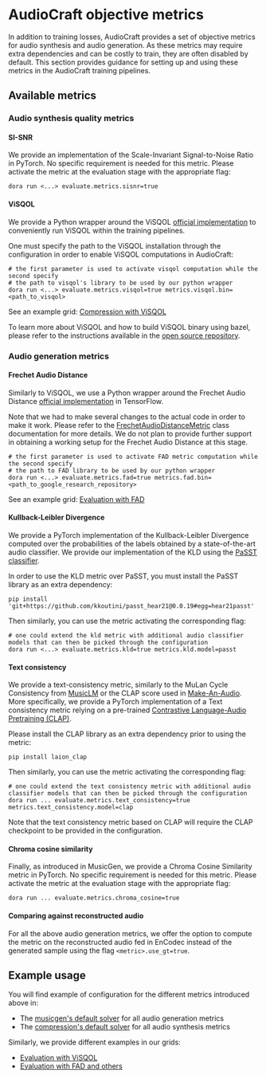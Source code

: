 # AudioCraft objective metrics

In addition to training losses, AudioCraft provides a set of objective metrics
for audio synthesis and audio generation. As these metrics may require
extra dependencies and can be costly to train, they are often disabled by default.
This section provides guidance for setting up and using these metrics in
the AudioCraft training pipelines.

## Available metrics

### Audio synthesis quality metrics

#### SI-SNR

We provide an implementation of the Scale-Invariant Signal-to-Noise Ratio in PyTorch.
No specific requirement is needed for this metric. Please activate the metric at the
evaluation stage with the appropriate flag:

```shell
dora run <...> evaluate.metrics.sisnr=true
```

#### ViSQOL

We provide a Python wrapper around the ViSQOL [official implementation](https://github.com/google/visqol)
to conveniently run ViSQOL within the training pipelines.

One must specify the path to the ViSQOL installation through the configuration in order
to enable ViSQOL computations in AudioCraft:

```shell
# the first parameter is used to activate visqol computation while the second specify
# the path to visqol's library to be used by our python wrapper
dora run <...> evaluate.metrics.visqol=true metrics.visqol.bin=<path_to_visqol>
```

See an example grid: [Compression with ViSQOL](../audiocraft/grids/compression/encodec_musicgen_32khz.py)

To learn more about ViSQOL and how to build ViSQOL binary using bazel, please refer to the
instructions available in the [open source repository](https://github.com/google/visqol).

### Audio generation metrics

#### Frechet Audio Distance

Similarly to ViSQOL, we use a Python wrapper around the Frechet Audio Distance
[official implementation](https://github.com/google-research/google-research/tree/master/frechet_audio_distance)
in TensorFlow.

Note that we had to make several changes to the actual code in order to make it work.
Please refer to the [FrechetAudioDistanceMetric](../audiocraft/metrics/fad.py) class documentation
for more details. We do not plan to provide further support in obtaining a working setup for the
Frechet Audio Distance at this stage.

```shell
# the first parameter is used to activate FAD metric computation while the second specify
# the path to FAD library to be used by our python wrapper
dora run <...> evaluate.metrics.fad=true metrics.fad.bin=<path_to_google_research_repository>
```

See an example grid: [Evaluation with FAD](../audiocraft/grids/musicgen/musicgen_pretrained_32khz_eval.py)

#### Kullback-Leibler Divergence

We provide a PyTorch implementation of the Kullback-Leibler Divergence computed over the probabilities
of the labels obtained by a state-of-the-art audio classifier. We provide our implementation of the KLD
using the [PaSST classifier](https://github.com/kkoutini/PaSST).

In order to use the KLD metric over PaSST, you must install the PaSST library as an extra dependency:
```shell
pip install 'git+https://github.com/kkoutini/passt_hear21@0.0.19#egg=hear21passt'
```

Then similarly, you can use the metric activating the corresponding flag:

```shell
# one could extend the kld metric with additional audio classifier models that can then be picked through the configuration
dora run <...> evaluate.metrics.kld=true metrics.kld.model=passt
```

#### Text consistency

We provide a text-consistency metric, similarly to the MuLan Cycle Consistency from
[MusicLM](https://arxiv.org/pdf/2301.11325.pdf) or the CLAP score used in
[Make-An-Audio](https://arxiv.org/pdf/2301.12661v1.pdf).
More specifically, we provide a PyTorch implementation of a Text consistency metric
relying on a pre-trained [Contrastive Language-Audio Pretraining (CLAP)](https://github.com/LAION-AI/CLAP).

Please install the CLAP library as an extra dependency prior to using the metric:
```shell
pip install laion_clap
```

Then similarly, you can use the metric activating the corresponding flag:

```shell
# one could extend the text consistency metric with additional audio classifier models that can then be picked through the configuration
dora run ... evaluate.metrics.text_consistency=true metrics.text_consistency.model=clap
```

Note that the text consistency metric based on CLAP will require the CLAP checkpoint to be
provided in the configuration.

#### Chroma cosine similarity

Finally, as introduced in MusicGen, we provide a Chroma Cosine Similarity metric in PyTorch.
No specific requirement is needed for this metric. Please activate the metric at the
evaluation stage with the appropriate flag:

```shell
dora run ... evaluate.metrics.chroma_cosine=true
```

#### Comparing against reconstructed audio

For all the above audio generation metrics, we offer the option to compute the metric on the reconstructed audio
fed in EnCodec instead of the generated sample using the flag `<metric>.use_gt=true`.

## Example usage

You will find example of configuration for the different metrics introduced above in:
* The [musicgen's default solver](../config/solver/musicgen/default.yaml) for all audio generation metrics
* The [compression's default solver](../config/solver/compression/default.yaml) for all audio synthesis metrics

Similarly, we provide different examples in our grids:
* [Evaluation with ViSQOL](../audiocraft/grids/compression/encodec_musicgen_32khz.py)
* [Evaluation with FAD and others](../audiocraft/grids/musicgen/musicgen_pretrained_32khz_eval.py)
